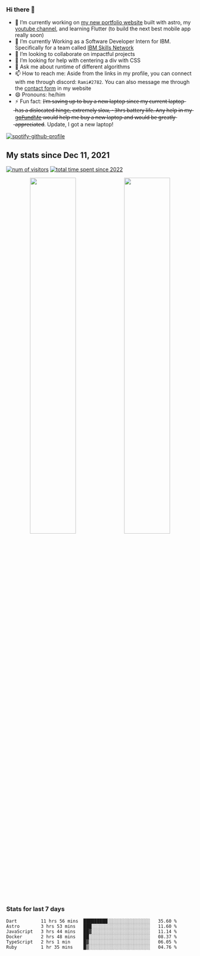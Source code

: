 ### Hi there 👋
- 🔭 I’m currently working on [my new portfolio website](https://github.com/psycho-baller/portfolio) built with astro, my [youtube channel](https://www.youtube.com/channel/UCf9CoIzXxFcwlwaNuN5_1BQ), and learning Flutter (to build the next best mobile app really soon)
- 🌱 I’m currently Working as a Software Developer Intern for IBM. Specifically for a team called [IBM Skills Network](https://skills.network/)
- 👯 I’m looking to collaborate on impactful projects
- 🤔 I’m looking for help with centering a div with CSS
- 💬 Ask me about runtime of different algorithms
- 📫 How to reach me: Aside from the links in my profile, you can connect with me through discord: `Rami#2782`. You can also message me through the [contact form](https://rami-maalouf.vercel.app/?goTo=contact) in my website
- 😄 Pronouns: he/him
- ⚡ Fun fact: I̶'̶m̶ ̶s̶a̶v̶i̶n̶g̶ ̶u̶p̶ ̶t̶o̶ ̶b̶u̶y̶ ̶a̶ ̶n̶e̶w̶ ̶l̶a̶p̶t̶o̶p̶ ̶s̶i̶n̶c̶e̶ ̶m̶y̶ ̶c̶u̶r̶r̶e̶n̶t̶ ̶l̶a̶p̶t̶o̶p̶ ̶h̶a̶s̶ ̶a̶ ̶d̶i̶s̶l̶o̶c̶a̶t̶e̶d̶ ̶h̶i̶n̶g̶e̶,̶ ̶e̶x̶t̶r̶e̶m̶e̶l̶y̶ ̶s̶l̶o̶w̶,̶ ̶~̶3̶h̶r̶s̶ ̶b̶a̶t̶t̶e̶r̶y̶ ̶l̶i̶f̶e̶.̶ ̶A̶n̶y̶ ̶h̶e̶l̶p̶ ̶i̶n̶ ̶m̶y̶ [g̶o̶F̶u̶n̶d̶M̶e̶](https://gofund.me/46bba4ab) w̶o̶u̶l̶d̶ ̶h̶e̶l̶p̶ ̶m̶e̶ ̶b̶u̶y̶ ̶a̶ ̶n̶e̶w̶ ̶l̶a̶p̶t̶o̶p̶ ̶a̶n̶d̶ ̶w̶o̶u̶l̶d̶ ̶b̶e̶ ̶g̶r̶e̶a̶t̶l̶y̶ ̶a̶p̶p̶r̶e̶c̶i̶a̶t̶e̶d̶. Update, I got a new laptop!
<!--
[![Readme Card](https://github-readme-stats.vercel.app/api/pin/?username=psycho-baller&repo=psycho-baller)](https://github.com/psycho-baller/psycho-baller)
-->
[![spotify-github-profile](https://spotify-github-profile.vercel.app/api/view?uid=317ip6uskv3ex44es6nsiywa66zm&cover_image=true&theme=novatorem&show_offline=false&background_color=121212&bar_color=53b14f&bar_color_cover=true)](https://open.spotify.com/user/317ip6uskv3ex44es6nsiywa66zm)
## My stats since Dec 11, 2021
[![num of visitors](https://visitor-badge.glitch.me/badge?page_id=psycho-baller.visitor-badge&left_text=Hello%20visitor%20number&style=flat-square)](https://www.youtube.com/watch?v=dQw4w9WgXcQ)
[![total time spent since 2022](https://wakatime.com/badge/user/33addb7e-f5e6-470b-a55b-0a8babc62ebb.svg?style=flat-square)](https://wakatime.com/@psychoballer)
<div float="left" align="center">
  <img src="https://github-readme-stats.vercel.app/api?username=psycho-baller&show_icons=true&count_private=true&hide_border=true&include_all_commits=true&theme=blue-green" width="49.5%" />
  <img src="https://github-readme-stats.vercel.app/api/top-langs/?username=psycho-baller&layout=compact&langs_count=6&theme=blue-green&hide_border=true" width="49.5%" /> 
</div>

### Stats for last 7 days
<!--START_SECTION:waka-->

```text
Dart         11 hrs 56 mins  █████████░░░░░░░░░░░░░░░░   35.60 %
Astro        3 hrs 53 mins   ███░░░░░░░░░░░░░░░░░░░░░░   11.60 %
JavaScript   3 hrs 44 mins   ██▓░░░░░░░░░░░░░░░░░░░░░░   11.14 %
Docker       2 hrs 48 mins   ██░░░░░░░░░░░░░░░░░░░░░░░   08.37 %
TypeScript   2 hrs 1 min     █▓░░░░░░░░░░░░░░░░░░░░░░░   06.05 %
Ruby         1 hr 35 mins    █▒░░░░░░░░░░░░░░░░░░░░░░░   04.76 %
```

<!--END_SECTION:waka-->

